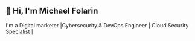 ## 👋 Hi, I'm Michael Folarin

I'm a Digital marketer |Cybersecurity & DevOps Engineer | Cloud Security Specialist | 
